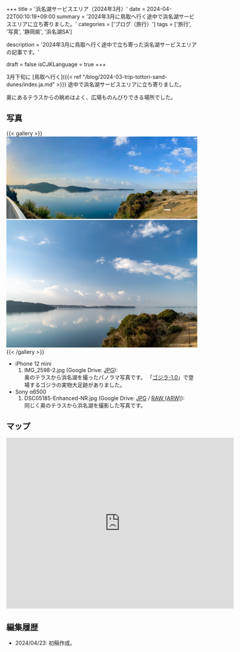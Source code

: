 +++
title = '浜名湖サービスエリア（2024年3月）'
date = 2024-04-22T00:10:19+09:00
summary = '2024年3月に鳥取へ行く途中で浜名湖サービスエリアに立ち寄りました。'
categories = ['ブログ（旅行）']
tags = ['旅行', '写真', '静岡県', '浜名湖SA']

description = '2024年3月に鳥取へ行く途中で立ち寄った浜名湖サービスエリアの記事です。'

draft = false
isCJKLanguage = true
+++


3月下旬に [鳥取へ行く]({{< ref "/blog/2024-03-trip-tottori-sand-dunes/index.ja.md" >}}) 途中で浜名湖サービスエリアに立ち寄りました。

奥にあるテラスからの眺めはよく、広場ものんびりできる場所でした。


## 写真

{{< gallery >}}
  <img src="IMG_2598-2.jpg" alt="IMG_2598-2.jpg" class="grid-w60" />
  <img src="DSC05185-Enhanced-NR.jpg" alt="DSC05185-Enhanced-NR.jpg" class="grid-w40" />
{{< /gallery >}}


- iPhone 12 mini
    1. IMG\_2598-2.jpg (Google Drive: [JPG](https://drive.google.com/file/d/14SM1bAgDHwPqucvioK6lz87Acdof2CJ-/view?usp=sharing)):  
       奥のテラスから浜名湖を撮ったパノラマ写真です。
       「[ゴジラ-1.0](https://ja.wikipedia.org/wiki/%E3%82%B4%E3%82%B8%E3%83%A9-1.0)」で登場するゴジラの実物大足跡がありました。
- Sony α6500
    1. DSC05185-Enhanced-NR.jpg (Google Drive: [JPG](https://drive.google.com/file/d/19QPb3BI8n4JVCdKtmc2SlAdluXJqECPF/view?usp=sharing) / [RAW (ARW)](https://drive.google.com/file/d/11dM5vro8su9hvXZBehhIwwb6Bs8e55gA/view?usp=sharing)):  
       同じく奥のテラスから浜名湖を撮影した写真です。


## マップ

<iframe src="https://www.google.com/maps/embed?pb=!1m18!1m12!1m3!1d3276.9521462651196!2d137.6066219764942!3d34.78197997884623!2m3!1f0!2f0!3f0!3m2!1i1024!2i768!4f13.1!3m3!1m2!1s0x601b272259be1cbb%3A0x7ef95dc95f872643!2z6Iqd55Sf5YWs5ZySIOa1nOWQjea5llNB!5e0!3m2!1sen!2sjp!4v1713826076794!5m2!1sen!2sjp" width="600" height="450" style="border:0;" allowfullscreen="" loading="lazy" referrerpolicy="no-referrer-when-downgrade"></iframe>


## 編集履歴

- 2024/04/23: 初稿作成。


